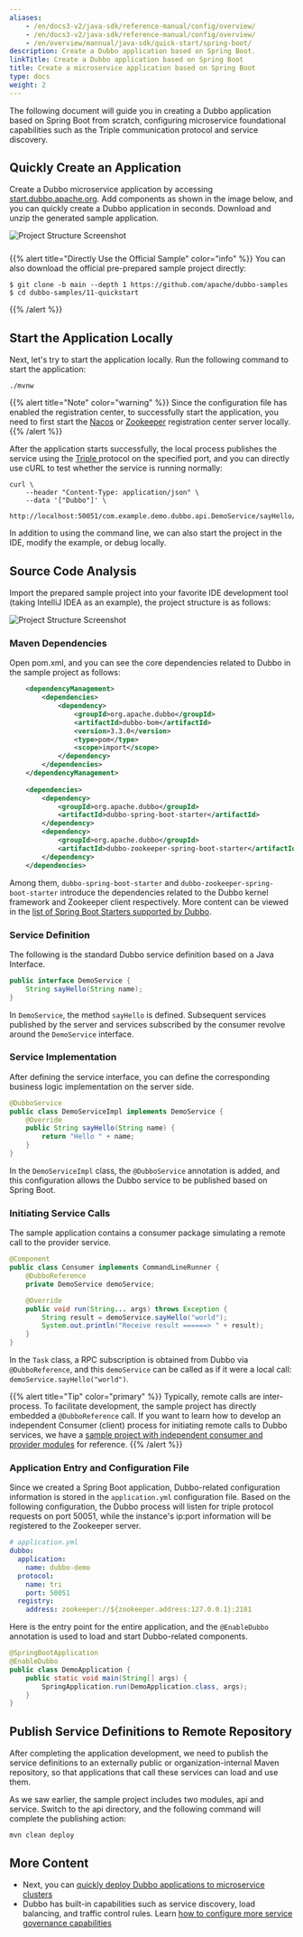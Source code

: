 ```yaml
---
aliases:
    - /en/docs3-v2/java-sdk/reference-manual/config/overview/
    - /en/docs3-v2/java-sdk/reference-manual/config/overview/
    - /en/overview/mannual/java-sdk/quick-start/spring-boot/
description: Create a Dubbo application based on Spring Boot.
linkTitle: Create a Dubbo application based on Spring Boot
title: Create a microservice application based on Spring Boot
type: docs
weight: 2
---
```


The following document will guide you in creating a Dubbo application based on Spring Boot from scratch, configuring microservice foundational capabilities such as the Triple communication protocol and service discovery.

## Quickly Create an Application
Create a Dubbo microservice application by accessing <a href="https://start.dubbo.apache.org" target="_blank">start.dubbo.apache.org</a>. Add components as shown in the image below, and you can quickly create a Dubbo application in seconds. Download and unzip the generated sample application.

<img style="max-width:800px;height:auto;margin-bottom:10px;" alt="Project Structure Screenshot" src="/imgs/v3/quickstart/start.jpg"/>

{{% alert title="Directly Use the Official Sample" color="info" %}}
You can also download the official pre-prepared sample project directly:

```shell
$ git clone -b main --depth 1 https://github.com/apache/dubbo-samples
$ cd dubbo-samples/11-quickstart
````
{{% /alert %}}

## Start the Application Locally
Next, let's try to start the application locally. Run the following command to start the application:

```shell
./mvnw
```

{{% alert title="Note" color="warning" %}}
Since the configuration file has enabled the registration center, to successfully start the application, you need to first start the <a href="/zh-cn/overview/reference/integrations/nacos/" target="_blank_">Nacos</a> or <a href="/zh-cn/overview/reference/integrations/zookeeper/" target="_blank_">Zookeeper</a> registration center server locally.
{{% /alert %}}

After the application starts successfully, the local process publishes the service using the <a href="/zh-cn/overview/reference/protocols/triple/" target="_blank_">Triple </a> protocol on the specified port, and you can directly use cURL to test whether the service is running normally:

```shell
curl \
    --header "Content-Type: application/json" \
    --data '["Dubbo"]' \
    http://localhost:50051/com.example.demo.dubbo.api.DemoService/sayHello/
```

In addition to using the command line, we can also start the project in the IDE, modify the example, or debug locally.

## Source Code Analysis
Import the prepared sample project into your favorite IDE development tool (taking IntelliJ IDEA as an example), the project structure is as follows:

<img style="max-width:400px;height:auto;" alt="Project Structure Screenshot" src="/imgs/v3/quickstart/samples.jpg"/>

### Maven Dependencies
Open pom.xml, and you can see the core dependencies related to Dubbo in the sample project as follows:

```xml
    <dependencyManagement>
        <dependencies>
            <dependency>
                <groupId>org.apache.dubbo</groupId>
                <artifactId>dubbo-bom</artifactId>
                <version>3.3.0</version>
                <type>pom</type>
                <scope>import</scope>
            </dependency>
        </dependencies>
    </dependencyManagement>
    
    <dependencies>
        <dependency>
            <groupId>org.apache.dubbo</groupId>
            <artifactId>dubbo-spring-boot-starter</artifactId>
        </dependency>
        <dependency>
            <groupId>org.apache.dubbo</groupId>
            <artifactId>dubbo-zookeeper-spring-boot-starter</artifactId>
        </dependency>
    </dependencies>
```

Among them, `dubbo-spring-boot-starter` and `dubbo-zookeeper-spring-boot-starter` introduce the dependencies related to the Dubbo kernel framework and Zookeeper client respectively. More content can be viewed in the [list of Spring Boot Starters supported by Dubbo]().

### Service Definition

The following is the standard Dubbo service definition based on a Java Interface.

```java
public interface DemoService {
    String sayHello(String name);
}
```

In `DemoService`, the method `sayHello` is defined. Subsequent services published by the server and services subscribed by the consumer revolve around the `DemoService` interface.

### Service Implementation

After defining the service interface, you can define the corresponding business logic implementation on the server side.

```java
@DubboService
public class DemoServiceImpl implements DemoService {
    @Override
    public String sayHello(String name) {
        return "Hello " + name;
    }
}
```

In the `DemoServiceImpl` class, the `@DubboService` annotation is added, and this configuration allows the Dubbo service to be published based on Spring Boot.

### Initiating Service Calls
The sample application contains a consumer package simulating a remote call to the provider service.

```java
@Component
public class Consumer implements CommandLineRunner {
    @DubboReference
    private DemoService demoService;

    @Override
    public void run(String... args) throws Exception {
        String result = demoService.sayHello("world");
        System.out.println("Receive result ======> " + result);
    }
}
```

In the `Task` class, a RPC subscription is obtained from Dubbo via `@DubboReference`, and this `demoService` can be called as if it were a local call: `demoService.sayHello("world")`.

{{% alert title="Tip" color="primary" %}}
Typically, remote calls are inter-process. To facilitate development, the sample project has directly embedded a `@DubboReference` call. If you want to learn how to develop an independent Consumer (client) process for initiating remote calls to Dubbo services, we have a <a target="_blank" href="https://github.com/apache/dubbo-samples/tree/master/1-basic/dubbo-samples-spring-boot">sample project with independent consumer and provider modules</a> for reference.
{{% /alert %}}

### Application Entry and Configuration File

Since we created a Spring Boot application, Dubbo-related configuration information is stored in the `application.yml` configuration file. Based on the following configuration, the Dubbo process will listen for triple protocol requests on port 50051, while the instance's ip:port information will be registered to the Zookeeper server.

```yaml
# application.yml
dubbo:
  application:
    name: dubbo-demo
  protocol:
    name: tri
    port: 50051
  registry:
    address: zookeeper://${zookeeper.address:127.0.0.1}:2181
```

Here is the entry point for the entire application, and the `@EnableDubbo` annotation is used to load and start Dubbo-related components.

```java
@SpringBootApplication
@EnableDubbo
public class DemoApplication {
    public static void main(String[] args) {
        SpringApplication.run(DemoApplication.class, args);
    }
}
```

## Publish Service Definitions to Remote Repository

After completing the application development, we need to publish the service definitions to an externally public or organization-internal Maven repository, so that applications that call these services can load and use them.

As we saw earlier, the sample project includes two modules, api and service. Switch to the api directory, and the following command will complete the publishing action:

```shell
mvn clean deploy
```

## More Content
- Next, you can [quickly deploy Dubbo applications to microservice clusters]()
- Dubbo has built-in capabilities such as service discovery, load balancing, and traffic control rules. Learn [how to configure more service governance capabilities]()

